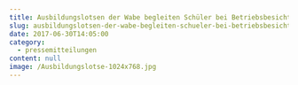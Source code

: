 ```yaml
---
title: Ausbildungslotsen der Wabe begleiten Schüler bei Betriebsbesichtigungen
slug: ausbildungslotsen-der-wabe-begleiten-schueler-bei-betriebsbesichtigungen
date: 2017-06-30T14:05:00
category:
  - pressemitteilungen
content: null
image: /Ausbildungslotse-1024x768.jpg
---
```

